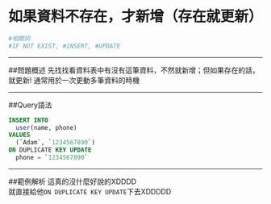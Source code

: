 # 如果資料不存在，才新增（存在就更新）

```bash
#相關詞
#IF NOT EXIST, #INSERT, #UPDATE
```


---


##問題概述
先找找看資料表中有沒有這筆資料，不然就新增；但如果存在的話，就更新!
通常用於一次更動多筆資料的時機



---


  
##Query語法

```sql
INSERT INTO
  user(name, phone)
VALUES
  (`Adam`, `1234567890`)
ON DUPLICATE KEY UPDATE
  phone = `1234567890`
```



---

##範例解析
這真的沒什麼好說的XDDDD  
就直接給他`ON DUPLICATE KEY UPDATE`下去XDDDDD
